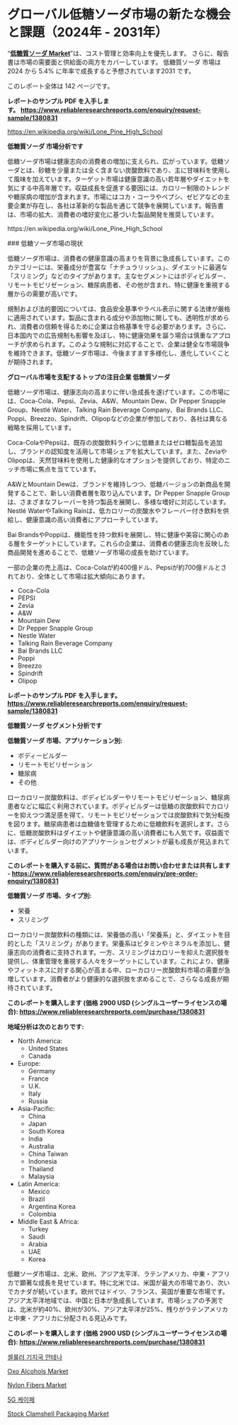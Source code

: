 <p><h1>グローバル低糖ソーダ市場の新たな機会と課題（2024年 - 2031年）</h1></p><p>&ldquo;<strong><a href="https://www.reliableresearchreports.com/low-sugar-soda-r1380831">低糖質ソーダ Market</a></strong>&rdquo;は、コスト管理と効率向上を優先します。 さらに、報告書は市場の需要面と供給面の両方をカバーしています。 低糖質ソーダ 市場は 2024 から 5.4% に年率で成長すると予想されています2031 です。</p>
<p>このレポート全体は 142 ページです。</p>
<p><strong>レポートのサンプル PDF を入手します。&nbsp;<a href="https://www.reliableresearchreports.com/enquiry/request-sample/1380831">https://www.reliableresearchreports.com/enquiry/request-sample/1380831</a></strong></p>
<p><a href="https://en.wikipedia.org/wiki/Lone_Pine_High_School">https://en.wikipedia.org/wiki/Lone_Pine_High_School</a></p>
<p><strong>低糖質ソーダ 市場分析です</strong></p>
<p><p>低糖ソーダ市場は健康志向の消費者の増加に支えられ、広がっています。低糖ソーダとは、砂糖を少量または全く含まない炭酸飲料であり、主に甘味料を使用して風味を加えています。ターゲット市場は健康意識の高い若年層やダイエットを気にする中高年層です。収益成長を促進する要因には、カロリー制限のトレンドや糖尿病の増加が含まれます。市場にはコカ・コーラやペプシ、ゼビアなどの主要企業が存在し、各社は革新的な製品を通じて競争を展開しています。報告書は、市場の拡大、消費者の嗜好変化に基づいた製品開発を推奨しています。</p></p>
<p>https://en.wikipedia.org/wiki/Lone_Pine_High_School</p>
<p><p>### 低糖ソーダ市場の現状</p><p>低糖ソーダ市場は、消費者の健康意識の高まりを背景に急成長しています。このカテゴリーには、栄養成分が豊富な「ナチュラリッシュ」、ダイエットに最適な「スリミング」などのタイプがあります。主なセグメントにはボディビルダー、リモートモビリゼーション、糖尿病患者、その他が含まれ、特に健康を重視する層からの需要が高いです。</p><p>規制および法的要因については、食品安全基準やラベル表示に関する法律が厳格に適用されています。製品に含まれる成分や添加物に関しても、透明性が求められ、消費者の信頼を得るために企業は合格基準を守る必要があります。さらに、日本国内での広告規制も影響を及ぼし、特に健康効果を謳う場合は慎重なアプローチが求められます。このような規制に対応することで、企業は健全な市場競争を維持できます。低糖ソーダ市場は、今後ますます多様化し、進化していくことが期待されます。</p></p>
<p><strong>グローバル市場を支配するトップの注目企業 低糖質ソーダ</strong></p>
<p><p>低糖ソーダ市場は、健康志向の高まりに伴い急成長を遂げています。この市場には、Coca-Cola、Pepsi、Zevia、A&W、Mountain Dew、Dr Pepper Snapple Group、Nestlé Water、Talking Rain Beverage Company、Bai Brands LLC、Poppi、Breezzo、Spindrift、Olipopなどの企業が参加しており、各社は異なる戦略を採用しています。</p><p>Coca-ColaやPepsiは、既存の炭酸飲料ラインに低糖またはゼロ糖製品を追加し、ブランドの認知度を活用して市場シェアを拡大しています。また、ZeviaやOlipopは、天然甘味料を使用した健康的なオプションを提供しており、特定のニッチ市場に焦点を当てています。</p><p>A&WとMountain Dewは、ブランドを維持しつつ、低糖バージョンの新商品を開発することで、新しい消費者層を取り込んでいます。Dr Pepper Snapple Groupは、さまざまなフレーバーを持つ製品を展開し、多様な嗜好に対応しています。Nestlé WaterやTalking Rainは、低カロリーの炭酸水やフレーバー付き飲料を供給し、健康意識の高い消費者にアプローチしています。</p><p>Bai BrandsやPoppiは、機能性を持つ飲料を展開し、特に健康や美容に関心のある層をターゲットにしています。これらの企業は、消費者の健康志向を反映した商品開発を進めることで、低糖ソーダ市場の成長を助けています。</p><p>一部の企業の売上高は、Coca-Colaが約400億ドル、Pepsiが約700億ドルとされており、全体として市場は拡大傾向にあります。</p></p>
<p><ul><li>Coca-Cola</li><li>PEPSI</li><li>Zevia</li><li>A&W</li><li>Mountain Dew</li><li>Dr Pepper Snapple Group</li><li>Nestle Water</li><li>Talking Rain Beverage Company</li><li>Bai Brands LLC</li><li>Poppi</li><li>Breezzo</li><li>Spindrift</li><li>Olipop</li></ul></p>
<p><strong>レポートのサンプル PDF を入手します。 <a href="https://www.reliableresearchreports.com/enquiry/request-sample/1380831">https://www.reliableresearchreports.com/enquiry/request-sample/1380831</a></strong></p>
<p><strong>低糖質ソーダ セグメント分析です</strong></p>
<p><strong>低糖質ソーダ 市場、アプリケーション別:</strong></p>
<p><ul><li>ボディービルダー</li><li>リモートモビリゼーション</li><li>糖尿病</li><li>その他</li></ul></p>
<p><p>ローカロリー炭酸飲料は、ボディビルダーやリモートモビリゼーション、糖尿病患者などに幅広く利用されています。ボディビルダーは低糖の炭酸飲料でカロリーを抑えつつ満足感を得て、リモートモビリゼーションでは炭酸飲料で気分転換を図ります。糖尿病患者は血糖値を管理するために低糖飲料を選択します。さらに、低糖炭酸飲料はダイエットや健康意識の高い消費者にも人気です。収益面では、ボディビルダー向けのアプリケーションセグメントが最も成長が見込まれています。</p></p>
<p><strong>このレポートを購入する前に、質問がある場合はお問い合わせまたは共有します - <a href="https://www.reliableresearchreports.com/enquiry/pre-order-enquiry/1380831">https://www.reliableresearchreports.com/enquiry/pre-order-enquiry/1380831</a></strong></p>
<p><strong>低糖質ソーダ 市場、タイプ別:</strong></p>
<p><ul><li>栄養</li><li>スリミング</li></ul></p>
<p><p>ローカロリー炭酸飲料の種類には、栄養価の高い「栄養系」と、ダイエットを目的とした「スリミング」があります。栄養系はビタミンやミネラルを添加し、健康志向の消費者に支持されます。一方、スリミングはカロリーを抑えた選択肢を提供し、体重管理を重視する人々をターゲットにしています。これにより、健康やフィットネスに対する関心が高まる中、ローカロリー炭酸飲料市場の需要が急増しています。消費者がより健康的な選択肢を求めることで、さらなる成長が期待されています。</p></p>
<p><strong>このレポートを購入します (価格 2900 USD (シングルユーザーライセンスの場合): <a href="https://www.reliableresearchreports.com/purchase/1380831">https://www.reliableresearchreports.com/purchase/1380831</a></strong></p>
<p><strong>地域分析は次のとおりです:</strong></p>
<p><ul>
    <li>
        North America:
        <ul>
            <li>United States</li>
            <li>Canada</li>
        </ul>
    </li>
    <li>
        Europe:
        <ul>
            <li>Germany</li>
            <li>France</li>
            <li>U.K.</li>
            <li>Italy</li>
            <li>Russia</li>
        </ul>
    </li>
    <li>
        Asia-Pacific:
        <ul>
            <li>China</li>
            <li>Japan</li>
            <li>South Korea</li>
            <li>India</li>
            <li>Australia</li>
            <li>China Taiwan</li>
            <li>Indonesia</li>
            <li>Thailand</li>
            <li>Malaysia</li>
        </ul>
    </li>
    <li>
        Latin America:
        <ul>
            <li>Mexico</li>
            <li>Brazil</li>
            <li>Argentina Korea</li>
            <li>Colombia</li>
        </ul>
    </li>
    <li>
        Middle East & Africa:
        <ul>
            <li>Turkey</li>
            <li>Saudi</li>
            <li>Arabia</li>
            <li>UAE</li>
            <li>Korea</li>
        </ul>
    </li>
    </ul></p>
<p><p>低糖ソーダ市場は、北米、欧州、アジア太平洋、ラテンアメリカ、中東・アフリカで顕著な成長を見せています。特に北米では、米国が最大の市場であり、次いでカナダが続いています。欧州ではドイツ、フランス、英国が重要な市場です。アジア太平洋地域では、中国と日本が急成長しています。市場シェアの予測では、北米が約40%、欧州が30%、アジア太平洋が25%、残りがラテンアメリカと中東・アフリカに分配される見込みです。</p></p>
<p><strong>このレポートを購入します (価格 2900 USD (シングルユーザーライセンスの場合): <a href="https://www.reliableresearchreports.com/purchase/1380831">https://www.reliableresearchreports.com/purchase/1380831</a></strong></p>
<p><p><a href="https://medium.com/@afsanamia652/cellular-base-station-antenna-market-%EC%9D%98-%EA%B8%80%EB%A1%9C%EB%B2%8C-%EC%8B%9C%EC%9E%A5-%EA%B0%9C%EC%9A%94%EB%8A%94-%EC%A0%84-%EC%84%B8%EA%B3%84-%EB%B0%8F-%EC%A3%BC%EC%9A%94-%EC%8B%9C%EC%9E%A5%EC%9D%98-%EC%82%B0%EC%97%85%EC%97%90-%EC%98%81%ED%96%A5%EC%9D%84-%EB%AF%B8%EC%B9%98%EB%8A%94-%EC%A3%BC%EC%9A%94-%ED%8A%B8%EB%A0%8C%EB%93%9C%EC%97%90-%EB%8C%80%ED%95%9C-%EB%8F%85%ED%8A%B9%ED%95%9C-%EA%B4%80%EC%A0%90%EC%9D%84-353bd7b24b99">셀룰러 기지국 안테나</a></p><p><a href="https://www.linkedin.com/pulse/oxo-alcohols-market-size-growing-cagr-112-report-covers-analysis-8cnyf?trackingId=Nw1brzQxQO2%2BQkG1nfB9MA%3D%3D">Oxo Alcohols Market</a></p><p><a href="https://www.linkedin.com/pulse/future-ready-strategic-insights-global-nylon-fibers-market-2cybf?trackingId=EHAx6XyFQKCPPyqeNbByfQ%3D%3D">Nylon Fibers Market</a></p><p><a href="https://medium.com/@afsanamia652/5g-cpe-%EC%8B%9C%EC%9E%A5%EC%9D%80-%EC%96%B4%EB%96%BB%EA%B2%8C-%EC%A7%84%ED%99%94%ED%95%A0-%EA%B2%83%EC%9D%B8%EA%B0%80-2024%EB%85%84%EB%B6%80%ED%84%B0-2031%EB%85%84%EA%B9%8C%EC%A7%80%EC%9D%98-%EC%A3%BC%EC%9A%94-%EC%8B%9C%EC%9E%A5-%ED%8A%B8%EB%A0%8C%EB%93%9C-%EB%B0%8F-%EC%A7%80%EC%97%AD-%EC%97%AD%ED%95%99-0415a4e7e110">5G 케이페</a></p><p><a href="https://github.com/JamesCox407/Market-Research-Report-List-1/blob/main/stock-clamshell-packaging-market.md">Stock Clamshell Packaging Market</a></p></p>